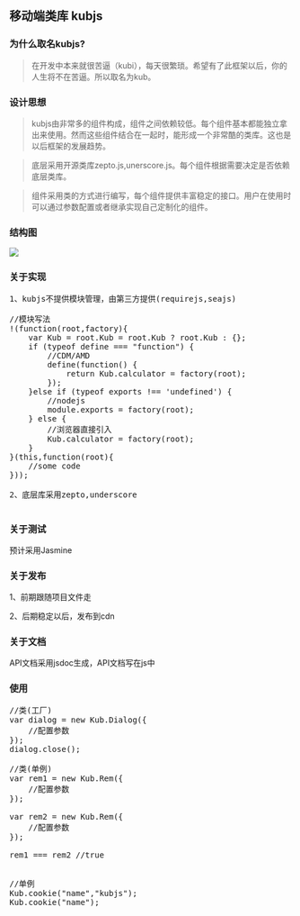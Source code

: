 ## 移动端类库 kubjs

### 为什么取名kubjs?

>在开发中本来就很苦逼（kubi），每天很繁琐。希望有了此框架以后，你的人生将不在苦逼。所以取名为kub。

### 设计思想

>kubjs由非常多的组件构成，组件之间依赖较低。每个组件基本都能独立拿出来使用。然而这些组件结合在一起时，能形成一个非常酷的类库。这也是以后框架的发展趋势。

>底层采用开源类库zepto.js,unerscore.js。每个组件根据需要决定是否依赖底层类库。

>组件采用类的方式进行编写，每个组件提供丰富稳定的接口。用户在使用时可以通过参数配置或者继承实现自己定制化的组件。

### 结构图
![](http://img.geilicdn.com/kub1437990758940.png)

### 关于实现
<pre>
1、kubjs不提供模块管理，由第三方提供(requirejs,seajs)

//模块写法
!(function(root,factory){
    var Kub = root.Kub = root.Kub ? root.Kub : {};
    if (typeof define === "function") {
        //CDM/AMD
        define(function() {
            return Kub.calculator = factory(root);
        });
    }else if (typeof exports !== 'undefined') {
        //nodejs
        module.exports = factory(root);
    } else {
        //浏览器直接引入
        Kub.calculator = factory(root);
    }
}(this,function(root){
    //some code
}));

2、底层库采用zepto,underscore

</pre>

### 关于测试
预计采用Jasmine

### 关于发布
1、前期跟随项目文件走

2、后期稳定以后，发布到cdn

### 关于文档
API文档采用jsdoc生成，API文档写在js中

### 使用
<pre>
//类(工厂)
var dialog = new Kub.Dialog({
    //配置参数
});
dialog.close();

//类(单例)
var rem1 = new Kub.Rem({
    //配置参数
});

var rem2 = new Kub.Rem({
    //配置参数
});

rem1 === rem2 //true


//单例
Kub.cookie("name","kubjs");
Kub.cookie("name");
</pre>
